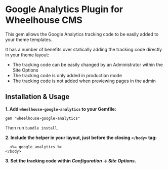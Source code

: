 Google Analytics Plugin for Wheelhouse CMS
==========================================

This gem allows the Google Analytics tracking code to be easily added to your theme templates.

It has a number of benefits over statically adding the tracking code directly in your theme layout:

- The tracking code can be easily changed by an Administrator within the Site Options
- The tracking code is only added in production mode
- The tracking code is not added when previewing pages in the admin

Installation & Usage
--------------------

**1. Add `wheelhouse-google-analytics` to your Gemfile:**

    gem "wheelhouse-google-analytics"

Then run `bundle install`.

**2. Include the helper in your layout, just before the closing `</body>` tag:**

      <%= google_analytics %>
    </body>

**3. Set the tracking code within _Configuration_ -> _Site Options_.**
